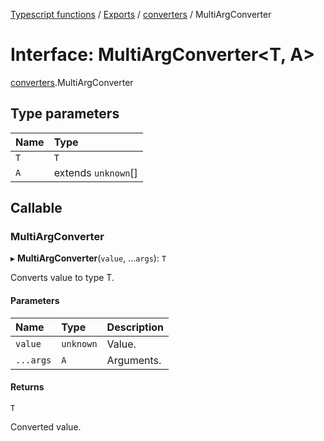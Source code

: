[Typescript functions](../index.md) / [Exports](../modules.md) / [converters](../modules/converters.md) / MultiArgConverter

# Interface: MultiArgConverter<T, A\>

[converters](../modules/converters.md).MultiArgConverter

## Type parameters

| Name | Type |
| :------ | :------ |
| `T` | `T` |
| `A` | extends `unknown`[] |

## Callable

### MultiArgConverter

▸ **MultiArgConverter**(`value`, ...`args`): `T`

Converts value to type T.

#### Parameters

| Name | Type | Description |
| :------ | :------ | :------ |
| `value` | `unknown` | Value. |
| `...args` | `A` | Arguments. |

#### Returns

`T`

Converted value.
